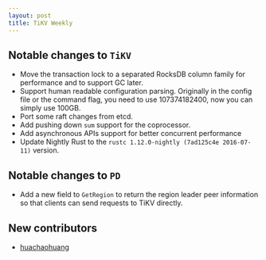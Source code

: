 ```yaml
---
layout: post
title: TiKV Weekly
---
```


## Notable changes to `TiKV`
+ Move the transaction lock to a separated RocksDB column family for performance and to support GC later.
+ Support human readable configuration parsing. Originally in the config file or the command flag, you need to use 107374182400, now you can simply use 100GB. 
+ Port some raft changes from etcd. 
+ Add pushing down `sum` support for the coprocessor. 
+ Add asynchronous APIs support for better concurrent performance
+ Update Nightly Rust to the `rustc 1.12.0-nightly (7ad125c4e 2016-07-11)` version.

## Notable changes to `PD`
+ Add a new field to `GetRegion` to return the region leader peer information so that clients can send requests to TiKV directly.

## New contributors
+ [huachaohuang](https://github.com/huachaohuang)
